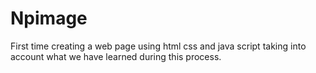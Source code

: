 # Npimage
First time creating a web page using html css and java script taking into account what we have learned during this process.
